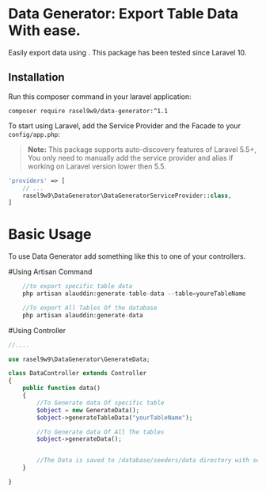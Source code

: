 # Data Generator: Export Table Data With ease.
Easily export data  using . This package has been tested since Laravel 10.

## Installation

Run this composer command in your laravel application:
```
composer require rasel9w9/data-generator:^1.1
```

To start using Laravel, add the Service Provider and the Facade to your `config/app.php`:

> **Note:** This package supports auto-discovery features of Laravel 5.5+, You only need to manually add the service provider and alias if working on Laravel version lower then 5.5.

```php
'providers' => [
    // ...
    rasel9w9\DataGenerator\DataGeneratorServiceProvider::class,
]
```

# Basic Usage

To use Data Generator add something like this to one of your controllers.

#Using Artisan Command
```php
	//to export specific table data
	php artisan alauddin:generate-table-data --table=youreTableName

	//To export All Tables Of the database
	php artisan alauddin:generate-data
```

#Using Controller
```php
//....

use rasel9w9\DataGenerator\GenerateData;

class DataController extends Controller 
{
    public function data()
    {
    	//To Generate data Of specific table
        $object = new GenerateData();
        $object->generateTableData("yourTableName");

        //To Generate data Of All The tables 
        $object->generateData();


        //The Data is saved to /database/seeders/data directory with separate table name as file name.The file(s) has no extension just open the file in a editor and you can see your table data as php array.
    }

}
```
